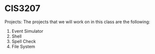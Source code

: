 # CIS3207
Projects:
The projects that we will work on in this class are the following:
1. Event Simulator
2. Shell
3. Spell Check
4. File System
